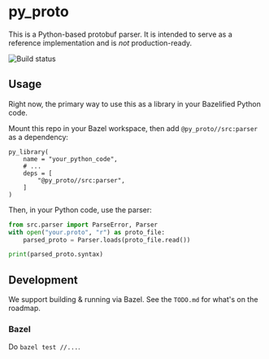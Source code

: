 # py_proto

This is a Python-based protobuf parser. It is intended to serve as a reference implementation and is _not_ production-ready.

![Build status](https://github.com/shaldengeki/py_proto/actions/workflows/main.yml/badge.svg)

## Usage

Right now, the primary way to use this as a library in your Bazelified Python code.

Mount this repo in your Bazel workspace, then add `@py_proto//src:parser` as a dependency:
```
py_library(
    name = "your_python_code",
    # ...
    deps = [
        "@py_proto//src:parser",
    ]
)
```

Then, in your Python code, use the parser:
```python
from src.parser import ParseError, Parser
with open("your.proto", "r") as proto_file:
    parsed_proto = Parser.loads(proto_file.read())

print(parsed_proto.syntax)
```

## Development

We support building & running via Bazel. See the `TODO.md` for what's on the roadmap.

### Bazel

Do `bazel test //...`.
